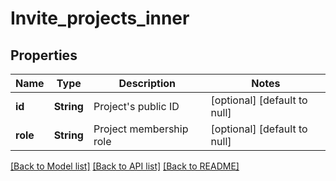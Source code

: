 # Invite_projects_inner
## Properties

| Name | Type | Description | Notes |
|------------ | ------------- | ------------- | -------------|
| **id** | **String** | Project&#39;s public ID | [optional] [default to null] |
| **role** | **String** | Project membership role | [optional] [default to null] |

[[Back to Model list]](../README.md#documentation-for-models) [[Back to API list]](../README.md#documentation-for-api-endpoints) [[Back to README]](../README.md)

